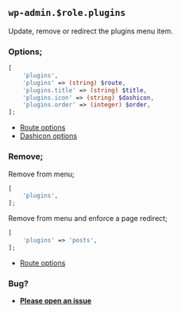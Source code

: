 ## `wp-admin.$role.plugins`

Update, remove or redirect the plugins menu item.

### Options;

```php
[
    'plugins',
    'plugins' => (string) $route,
    'plugins.title' => (string) $title,
    'plugins.icon' => (string) $dashicon,
    'plugins.order' => (integer) $order,
];
```

* [Route options](../route-options.md)
* [Dashicon options](https://developer.wordpress.org/resource/dashicons/#editor-customchar)

### Remove;

Remove from menu;

```php
[
    'plugins',
];
```

Remove from menu and enforce a page redirect;

```php
[
    'plugins' => 'posts',
];
```

* [Route options](../route-options.md)

### Bug?

* **[Please open an issue](https://github.com/soberwp/intervention/issues/new?title=[wp-admin.plugins]&labels=bug&assignees=darrenjacoby)**